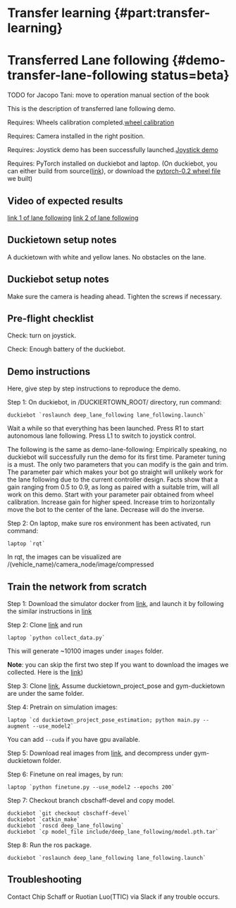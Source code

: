 # Transfer learning {#part:transfer-learning}

# Transferred Lane following {#demo-transfer-lane-following status=beta}

TODO for Jacopo Tani: move to operation manual section of the book

This is the description of transferred lane following demo.

<div class='requirements' markdown="1">

Requires: Wheels calibration completed.[wheel calibration](#wheel-calibration)

Requires: Camera installed in the right position.

Requires: Joystick demo has been successfully launched.[Joystick demo](#rc-control)

Requires: PyTorch installed on duckiebot and laptop. (On duckiebot, you can either build from source([link](http://book.duckietown.org/fall2017/duckiebook/pytorch_install.html#sec:pytorch-install)), or download the [pytorch-0.2 wheel file](https://drive.google.com/open?id=1LhQNIoHLU1cpSEpf_Vpd3jjLDDWUZEOr) we built)

</div>

## Video of expected results 

[link 1 of lane following](https://drive.google.com/open?id=1Ejk0Qw-NuIKNsQFs99nhd0tbmFDdtRvs)
[link 2 of lane following](https://drive.google.com/file/d/1WLr2g_A2MrHwgDoTQ51GwCw9u2iNH-Zo/view?usp=sharing)

## Duckietown setup notes 

A duckietown with white and yellow lanes. No obstacles on the lane.

## Duckiebot setup notes

Make sure the camera is heading ahead. Tighten the screws if necessary. 

## Pre-flight checklist 

Check: turn on joystick. 

Check: Enough battery of the duckiebot. 

## Demo instructions 

Here, give step by step instructions to reproduce the demo.

Step 1: On duckiebot, in /DUCKIERTOWN_ROOT/ directory, run command:

    duckiebot `roslaunch deep_lane_following lane_following.launch`
    
Wait a while so that everything has been launched. Press R1 to start autonomous lane following. Press L1 to switch to joystick control.

The following is the same as demo-lane-following:
Empirically speaking, no duckiebot will successfully run the demo for its first time. Parameter tuning is a must. The only two parameters that you can modify is the gain and trim. The parameter pair which makes your bot go straight will unlikely work for the lane following due to the current controller design. Facts show that a gain ranging from 0.5 to 0.9, as long as paired with a suitable trim, will all work on this demo. Start with your parameter pair obtained from wheel calibration. Increase gain for higher speed. Increase trim to horizontally move the bot to the center of the lane. Decrease will do the inverse. 

Step 2: On laptop, make sure ros environment has been activated, run command:

    laptop `rqt`
    
In rqt, the images can be visualized are /(vehicle_name)/camera_node/image/compressed

## Train the network from scratch

Step 1: Download the simulator docker from  [link](https://hub.docker.com/r/cbschaff/duckietown/), and launch it by following the similar instructions in [link](https://hub.docker.com/r/yanjundream/duckietown_simulator/)

Step 2: Clone [link](https://github.com/ruotianluo/gym-duckietown.git) and run

    laptop `python collect_data.py`

This will generate ~10100 images under `images` folder.

**Note**: you can skip the first two step If you want to download the images we collected. Here is the [link](https://drive.google.com/open?id=1l0WgstSRR_97Gp5wFVJmnjvItRLi00CU))

Step 3: Clone [link](https://github.com/ruotianluo/duckietown_project_pose_estimation.git),
Assume duckietown_project_pose and gym-duckietown are under the same folder.

Step 4: Pretrain on simulation images:

    laptop `cd duckietown_project_pose_estimation; python main.py --augment --use_model2`

You can add `--cuda` if you have gpu available.

Step 5: Download real images from [link](https://drive.google.com/file/d/1P_X1CYiUOwGZtr476Qk22O-Mlu4O7KTI/view?usp=sharing), and decompress under gym-duckietown folder.

Step 6: Finetune on real images, by run:

    laptop `python finetune.py --use_model2 --epochs 200`

Step 7: Checkout branch cbschaff-devel and copy model.

    duckiebot `git checkout cbschaff-devel`
    duckiebot `catkin_make`
    duckiebot `roscd deep_lane_following`
    duckiebot `cp model_file include/deep_lane_following/model.pth.tar`
    

Step 8: Run the ros package.

    duckiebot `roslaunch deep_lane_following lane_following.launch`

## Troubleshooting 

Contact Chip Schaff or Ruotian Luo(TTIC) via Slack if any trouble occurs. 
